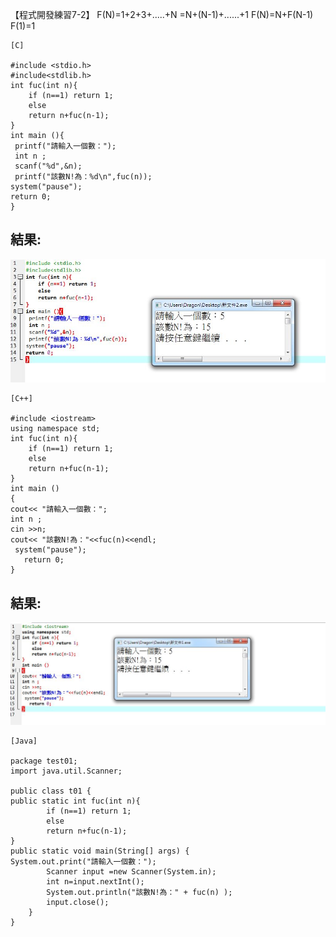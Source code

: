 【程式開發練習7-2】
F(N)=1+2+3+.....+N
=N+(N-1)+......+1
F(N)=N+F(N-1) 
F(1)=1
```
[C]

#include <stdio.h>
#include<stdlib.h>
int fuc(int n){
	if (n==1) return 1;
	else
	return n+fuc(n-1);
}
int main (){
 printf("請輸入一個數：");
 int n ;
 scanf("%d",&n); 
 printf("該數N!為：%d\n",fuc(n));
system("pause");
return 0;
}
```
## 結果:

![結果](/PIC-2/C-RecursiveN加法.JPG "結果")

```
[C++]

#include <iostream>
using namespace std;
int fuc(int n){
	if (n==1) return 1;
	else
	return n+fuc(n-1);
}
int main ()
{
cout<< "請輸入一個數：";
int n ;
cin >>n; 
cout<< "該數N!為："<<fuc(n)<<endl; 
 system("pause"); 
   return 0;
}
```
## 結果:

![結果](/PIC-2/C++RecursiveN加法.JPG "結果")

```
[Java]

package test01;
import java.util.Scanner;

public class t01 {
public static int fuc(int n){
		if (n==1) return 1;
		else
		return n+fuc(n-1);
}
public static void main(String[] args) {
System.out.print("請輸入一個數：");
		Scanner input =new Scanner(System.in);
		int n=input.nextInt();	
		System.out.println("該數N!為：" + fuc(n) );
		input.close();
	}
}
```
